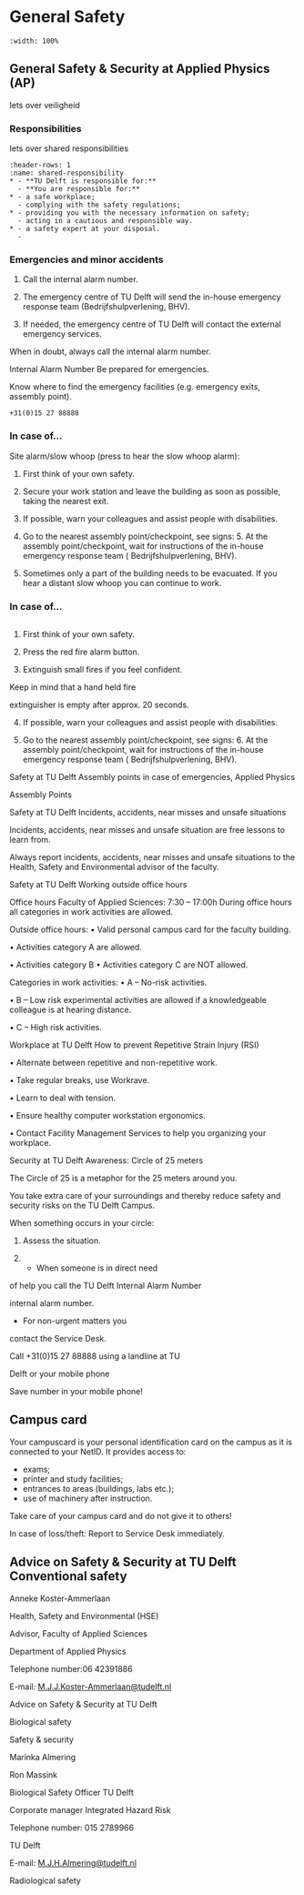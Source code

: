 # General Safety

```{iframe} https://www.youtube.com/embed/_Vp2LcBe_jU
:width: 100%
```

## General Safety & Security at Applied Physics (AP)

Iets over veiligheid 

### Responsibilities

Iets over shared responsibilities

```{list-table} Shared responsibility
:header-rows: 1
:name: shared-responsibility
* - **TU Delft is responsible for:**
  - **You are responsible for:**
* - a safe workplace;
  - complying with the safety regulations;
* - providing you with the necessary information on safety;
  - acting in a cautious and responsible way.
* - a safety expert at your disposal.
  -  
```

### Emergencies and minor accidents

1. Call the internal alarm number.

2. The emergency centre of TU Delft will send the in-house emergency response team (Bedrijfshulpverlening, BHV).

3. If needed, the emergency centre of TU Delft will contact the external emergency services.

When in doubt, always call the internal alarm number.

Internal Alarm Number
Be prepared for emergencies.


Know where to find the emergency facilities (e.g. emergency exits, assembly point).

```{warning} Internal alarm number
+31(0)15 27 88888
```


### In case of…

Site alarm/slow whoop (press to hear the slow whoop alarm): 

1. First think of your own safety.

2. Secure your work station and leave the building as soon as possible, taking the nearest exit.

3. If possible, warn your colleagues and assist people with disabilities.

4. Go to the nearest assembly point/checkpoint, see signs: 5. At the assembly point/checkpoint, wait for instructions of the in-house emergency response team
( Bedrijfshulpverlening, BHV).

6. Sometimes only a part of the building needs to be evacuated. If you hear a distant slow whoop you can continue to work.



### In case of…

```{warning} Gas, smoke or fire:
```

1. First think of your own safety.

2. Press the red fire alarm button.

3. Extinguish small fires if you feel confident.


Keep in mind that a hand held fire

extinguisher is empty after approx. 20 seconds.

4. If possible, warn your colleagues and assist people with disabilities.

5. Go to the nearest assembly point/checkpoint, see signs: 6. At the assembly point/checkpoint, wait for instructions of the in-house emergency response team ( Bedrijfshulpverlening, BHV).



Safety at TU Delft
Assembly points in case of emergencies, Applied Physics


Assembly Points


Safety at TU Delft
Incidents, accidents, near misses and unsafe situations

Incidents, accidents, near misses and unsafe situation are free lessons to learn from.


Always report incidents, accidents, near misses and unsafe situations to the Health, Safety and Environmental advisor of the faculty.



Safety at TU Delft
Working outside office hours

Office hours Faculty of Applied Sciences: 7:30 – 17:00h During office hours all categories in work activities are allowed.


Outside office hours:
• Valid personal campus card for the faculty building.

• Activities category A are allowed.

• Activities category B
• Activities category C are NOT allowed.


Categories in work activities:
• A – No-risk activities.

• B – Low risk experimental activities are allowed if a knowledgeable colleague is at hearing distance.

• C – High risk activities.



Workplace at TU Delft
How to prevent Repetitive Strain Injury (RSI)

• Alternate between repetitive and non-repetitive work.

• Take regular breaks, use Workrave.

• Learn to deal with tension.

• Ensure healthy computer
workstation ergonomics.

• Contact Facility Management
Services to help you
organizing your workplace.



Security at TU Delft
Awareness: Circle of 25 meters

The Circle of 25 is a metaphor for the 25 meters around you.

You take extra care of your surroundings and thereby reduce safety and security risks on the TU Delft Campus.


When something occurs in your circle:
1. Assess the situation.

2. - When someone is in direct need

of help you call the TU Delft
Internal Alarm Number

internal alarm number.


- For non-urgent matters you

contact the Service Desk.



Call +31(0)15 27 88888 using a landline at TU

Delft or your mobile phone

Save number in your mobile phone!


## Campus card

Your campuscard is your personal identification card on the campus as it is connected to your NetID. It provides access to:
- exams;
- printer and study facilities;
- entrances to areas (buildings, labs etc.);
- use of machinery after instruction.

Take care of your campus card and do not give it to others!

In case of loss/theft: Report to Service Desk immediately.



## Advice on Safety & Security at TU Delft Conventional safety


Anneke Koster-Ammerlaan

Health, Safety and Environmental (HSE)

Advisor, Faculty of Applied Sciences

Department of Applied Physics

Telephone number:06 42391886

E-mail: M.J.J.Koster-Ammerlaan@tudelft.nl

Advice on Safety & Security at TU Delft

Biological safety

Safety & security


Marinka Almering

Ron Massink

Biological Safety Officer TU Delft

Corporate manager Integrated Hazard Risk

Telephone number: 015 2789966

TU Delft

E-mail: M.J.H.Almering@tudelft.nl

Radiological safety


